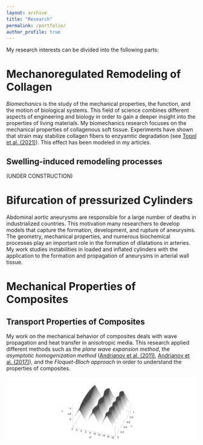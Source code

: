 ```yaml
---
layout: archive
title: "Research"
permalink: /portfolio/
author_profile: true
---
```



My research interests can be divided into the following parts:

# Mechanoregulated Remodeling of Collagen

_Biomechanics_ is the study of the mechanical properties, the function, and the motion of biological systems.
This field of science combines different aspects of engineering and biology in order to gain a deeper insight into the properties of living materials.
My biomechanics research focuses on the mechanical properties of collagenous soft tissue. 
Experiments have shown that strain may stabilize collagen fibers to enzyamtic degradation (see [Topol et al. (2021)](https://doi.org/10.1115/1.4052752)). This effect has been modeled in my articles.<br/>

## Swelling-induced remodeling processes

(UNDER CONSTRUCTION)


# Bifurcation of pressurized Cylinders

Abdominal aortic aneurysms are responsible for a large number of deaths in industrialized countries.
This motivation many researchers to develop models that capture the formation, development, and rupture of aneurysms.
The geometry, mechanical properties, and numerous biochemical processes play an important role in the formation of dilatations in arteries.
My work studies instabilities in loaded and inflated cylinders with the application to the formation and propagation of aneurysms in arterial wall tissue.<br/>




# Mechanical Properties of Composites
## Transport Properties of Composites

My work on the mechanical behavior of composites deals with wave propagation and  heat transfer in anisotropic media.
This research applied different methods such as the _plane wave expansion method_, the _asymptotic homogenization method_ ([Andrianov et al. (2011)](https://doi.org/10.1002/zamm.201000176), [Andrianov et al. (2017)](https://doi.org/10.1016/j.ijheatmasstransfer.2017.03.124)), and the _Floquet-Bloch approach_ in order to understand the properties of composites.


![Dispersion](/images/RealNEW.png)


